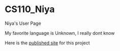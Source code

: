 # CS110_Niya
Niya's User Page

My favorite language is Unknown, I really dont know

Here is the [published site](https://doreen0niya.github.io/CS110_Niya) for this project
